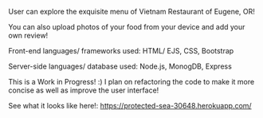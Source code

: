 User can explore the exquisite menu of Vietnam Restaurant of Eugene, OR!

You can also upload photos of your food from your device and add your own review!

Front-end languages/ frameworks used: HTML/ EJS, CSS, Bootstrap

Server-side languages/ database used: Node.js, MonogDB, Express

This is a Work in Progress! :) I plan on refactoring the code to make it more concise as well as improve the user interface!

See what it looks like here!: https://protected-sea-30648.herokuapp.com/
